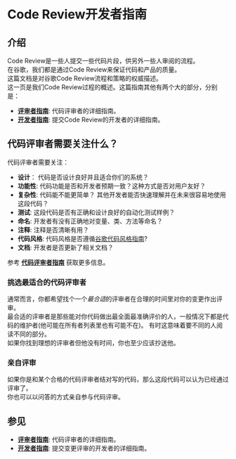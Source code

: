 # Code Review开发者指南 

## 介绍
Code Review是一些人提交一些代码片段，供另外一些人审阅的流程。    
在谷歌，我们都是通过Code Review来保证代码和产品的质量。   
这篇文档是对谷歌Code Review流程和策略的权威描述。  
这一页是我们Code Review过程的概述。这篇指南其他有两个大的部分，分别是：  

-   **[评审者指南](reviewer/)**: 代码评审者的详细指南。  
-   **[开发者指南](developer/)**: 提交Code Review的开发者的详细指南。 

## 代码评审者需要关注什么？

代码评审者需要关注： 
-   **设计**： 代码是否设计良好并且适合你们的系统？  
-   **功能性**: 代码功能是否和开发者预期一致？这种方式是否对用户友好？  
-   **复杂性**: 代码能不能更简单？ 其他开发者能否快速理解并在未来很容易地使用这段代码？   
-   **测试**: 这段代码是否有正确和设计良好的自动化测试样例？   
-   **命名**: 开发者有没有正确地对变量、类、方法等命名？    
-   **注释**: 注释是否清晰有用？  
-   **代码风格**: 代码风格是否遵循[谷歌代码风格指南](http://google.github.io/styleguide/)?    
-   **文档**: 开发者是否更新了相关文档？   

参考 **[代码评审者指南](reviewer/)** 获取更多信息。

### 挑选最适合的代码评审者   
通常而言，你都希望找个一个*最合适*的评审者在合理的时间里对你的变更作出评审。   
最合适的评审者是那些能对你代码做出最全面最准确评价的人，一般情况下都是代码的维护者(他可能在所有者列表里也有可能不在)。 有时这意味着要不同的人阅读不同的部分。  
如果你找到理想的评审者但他没有时间，你也至少应该抄送他。   

### 亲自评审
如果你是和某个合格的代码评审者结对写的代码，那么这段代码可以认为已经通过评审了。   
你也可以以问答的方式亲自参与代码评审。 

## 参见
-   **[评审者指南](reviewer/)**: 代码评审者的详细指南。 
-   **[开发者指南](developer/)**: 提交变更评审的开发者的详细指南。
